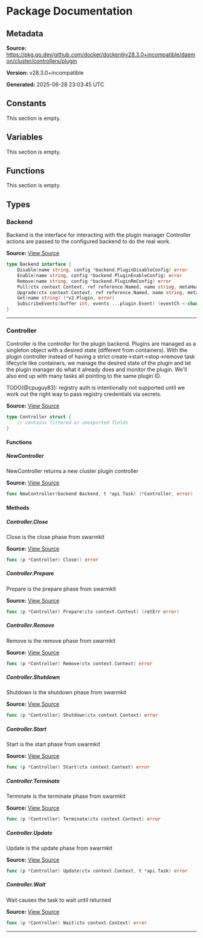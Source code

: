 # Package Documentation

## Metadata

**Source:** https://pkg.go.dev/github.com/docker/docker@v28.3.0+incompatible/daemon/cluster/controllers/plugin

**Version:** v28.3.0+incompatible

**Generated:** 2025-06-28 23:03:45 UTC

## Constants

This section is empty.

## Variables

This section is empty.

## Functions

This section is empty.

## Types

### Backend

Backend is the interface for interacting with the plugin manager
Controller actions are passed to the configured backend to do the real work.

**Source:** [View Source](https://github.com/docker/docker/blob/v28.3.0/daemon/cluster/controllers/plugin/controller.go#L45)  

```go
type Backend interface {
	Disable(name string, config *backend.PluginDisableConfig) error
	Enable(name string, config *backend.PluginEnableConfig) error
	Remove(name string, config *backend.PluginRmConfig) error
	Pull(ctx context.Context, ref reference.Named, name string, metaHeaders http.Header, authConfig *registry.AuthConfig, privileges types.PluginPrivileges, outStream io.Writer, opts ...plugin.CreateOpt) error
	Upgrade(ctx context.Context, ref reference.Named, name string, metaHeaders http.Header, authConfig *registry.AuthConfig, privileges types.PluginPrivileges, outStream io.Writer) error
	Get(name string) (*v2.Plugin, error)
	SubscribeEvents(buffer int, events ...plugin.Event) (eventCh <-chan interface{}, cancel func())
}
```

---

### Controller

Controller is the controller for the plugin backend.
Plugins are managed as a singleton object with a desired state (different from containers).
With the plugin controller instead of having a strict create->start->stop->remove
task lifecycle like containers, we manage the desired state of the plugin and let
the plugin manager do what it already does and monitor the plugin.
We'll also end up with many tasks all pointing to the same plugin ID.

TODO(@cpuguy83): registry auth is intentionally not supported until we work out
the right way to pass registry credentials via secrets.

**Source:** [View Source](https://github.com/docker/docker/blob/v28.3.0/daemon/cluster/controllers/plugin/controller.go#L31)  

```go
type Controller struct {
	// contains filtered or unexported fields
}
```

#### Functions

##### NewController

NewController returns a new cluster plugin controller

**Source:** [View Source](https://github.com/docker/docker/blob/v28.3.0/daemon/cluster/controllers/plugin/controller.go#L56)  

```go
func NewController(backend Backend, t *api.Task) (*Controller, error)
```

#### Methods

##### Controller.Close

Close is the close phase from swarmkit

**Source:** [View Source](https://github.com/docker/docker/blob/v28.3.0/daemon/cluster/controllers/plugin/controller.go#L246)  

```go
func (p *Controller) Close() error
```

##### Controller.Prepare

Prepare is the prepare phase from swarmkit

**Source:** [View Source](https://github.com/docker/docker/blob/v28.3.0/daemon/cluster/controllers/plugin/controller.go#L90)  

```go
func (p *Controller) Prepare(ctx context.Context) (retErr error)
```

##### Controller.Remove

Remove is the remove phase from swarmkit

**Source:** [View Source](https://github.com/docker/docker/blob/v28.3.0/daemon/cluster/controllers/plugin/controller.go#L219)  

```go
func (p *Controller) Remove(ctx context.Context) error
```

##### Controller.Shutdown

Shutdown is the shutdown phase from swarmkit

**Source:** [View Source](https://github.com/docker/docker/blob/v28.3.0/daemon/cluster/controllers/plugin/controller.go#L207)  

```go
func (p *Controller) Shutdown(ctx context.Context) error
```

##### Controller.Start

Start is the start phase from swarmkit

**Source:** [View Source](https://github.com/docker/docker/blob/v28.3.0/daemon/cluster/controllers/plugin/controller.go#L139)  

```go
func (p *Controller) Start(ctx context.Context) error
```

##### Controller.Terminate

Terminate is the terminate phase from swarmkit

**Source:** [View Source](https://github.com/docker/docker/blob/v28.3.0/daemon/cluster/controllers/plugin/controller.go#L213)  

```go
func (p *Controller) Terminate(ctx context.Context) error
```

##### Controller.Update

Update is the update phase from swarmkit

**Source:** [View Source](https://github.com/docker/docker/blob/v28.3.0/daemon/cluster/controllers/plugin/controller.go#L84)  

```go
func (p *Controller) Update(ctx context.Context, t *api.Task) error
```

##### Controller.Wait

Wait causes the task to wait until returned

**Source:** [View Source](https://github.com/docker/docker/blob/v28.3.0/daemon/cluster/controllers/plugin/controller.go#L160)  

```go
func (p *Controller) Wait(ctx context.Context) error
```

---

